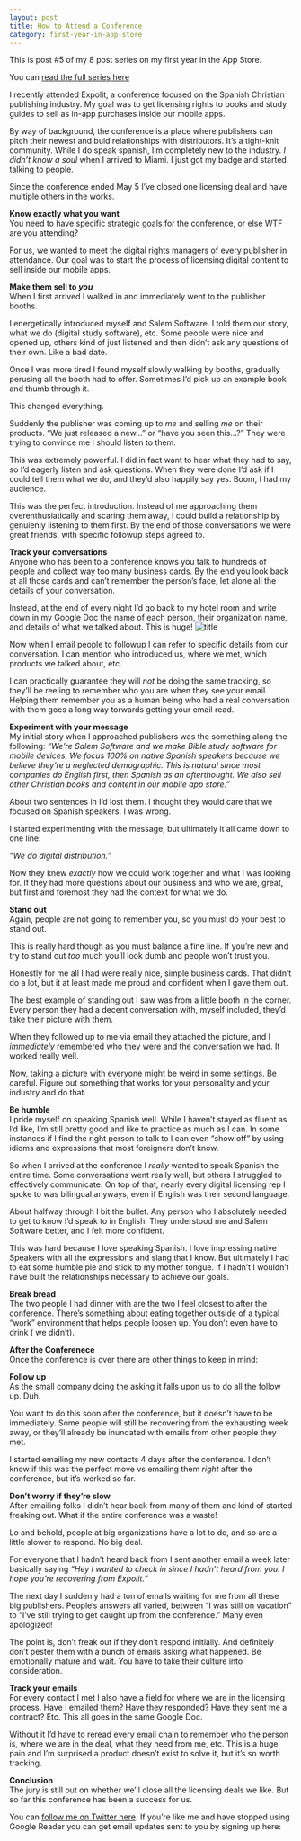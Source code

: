 ```yaml
---
layout: post
title: How to Attend a Conference
category: first-year-in-app-store
---
```


This is post #5 of my 8 post series on my first year in the App Store.

You can [read the full series here](http://localhost:4000/first-year-in-app-store/)

I recently attended Expolit, a conference focused on the Spanish Christian publishing industry. My goal was to get licensing rights to books and study guides to sell as in-app purchases inside our mobile apps.

By way of background, the conference is a place where publishers can pitch their newest and buid relationships with distributors. It’s a tight-knit community. While I do speak spanish, I’m completely new to the industry. _I didn’t know a soul_ when I arrived to Miami. I just got my badge and started talking to people.

Since the conference ended May 5 I’ve closed one licensing deal and have multiple others in the works.

**Know exactly what you want**  
You need to have specific strategic goals for the conference, or else WTF are you attending?

For us, we wanted to meet the digital rights managers of every publisher in attendance. Our goal was to start the process of licensing digital content to sell inside our mobile apps.

**Make them sell to _you_**  
When I first arrived I walked in and immediately went to the publisher booths.

I energetically introduced myself and Salem Software. I told them our story, what we do (digital study software), etc. Some people were nice and opened up, others kind of just listened and then didn’t ask any questions of their own. Like a bad date.

Once I was more tired I found myself slowly walking by booths, gradually perusing all the booth had to offer. Sometimes I’d pick up an example book and thumb through it.

This changed everything.

Suddenly the publisher was coming up to _me_ and selling _me_ on their products. “We just released a new…” or “have you seen this…?” They were trying to convince me I should listen to them.

This was extremely powerful. I did in fact want to hear what they had to say, so I’d eagerly listen and ask questions. When they were done I’d ask if I could tell them what we do, and they’d also happily say yes. Boom, I had my audience.

This was the perfect introduction. Instead of me approaching them overenthusiatically and scaring them away, I could build a relationship by genuienly listening to them first. By the end of those conversations we were great friends, with specific followup steps agreed to.

**Track your conversations**  
Anyone who has been to a conference knows you talk to hundreds of people and collect way too many business cards. By the end you look back at all those cards and can’t remember the person’s face, let alone all the details of your conversation.

Instead, at the end of every night I’d go back to my hotel room and write down in my Google Doc the name of each person, their organization name, and details of what we talked about. This is huge! ![title][2]

Now when I email people to followup I can refer to specific details from our conversation. I can mention who introduced us, where we met, which products we talked about, etc.

I can practically guarantee they will _not_ be doing the same tracking, so they’ll be reeling to remember who you are when they see your email. Helping them remember you as a human being who had a real conversation with them goes a long way torwards getting your email read.

**Experiment with your message**  
My initial story when I approached publishers was the something along the following: _“We’re Salem Software and we make Bible study software for mobile devices. We focus 100% on native Spanish speakers because we believe they’re a neglected demographic. This is natural since most companies do English first, then Spanish as an afterthought. We also sell other Christian books and content in our mobile app store.”_

About two sentences in I’d lost them. I thought they would care that we focused on Spanish speakers. I was wrong.

I started experimenting with the message, but ultimately it all came down to one line:

_“We do digital distribution.”_

Now they knew _exactly_ how we could work together and what I was looking for. If they had more questions about our business and who we are, great, but first and foremost they had the context for what we do.

**Stand out**  
Again, people are not going to remember you, so you must do your best to stand out.

This is really hard though as you must balance a fine line. If you’re new and try to stand out _too_ much you’ll look dumb and people won’t trust you.

Honestly for me all I had were really nice, simple business cards. That didn’t do a lot, but it at least made me proud and confident when I gave them out.

The best example of standing out I saw was from a little booth in the corner. Every person they had a decent conversation with, myself included, they’d take their picture with them.

When they followed up to me via email they attached the picture, and I _immediately_ remembered who they were and the conversation we had. It worked really well.

Now, taking a picture with everyone might be weird in some settings. Be careful. Figure out something that works for your personality and your industry and do that.

**Be humble**  
I pride myself on speaking Spanish well. While I haven’t stayed as fluent as I’d like, I’m still pretty good and like to practice as much as I can. In some instances if I find the right person to talk to I can even “show off” by using idioms and expressions that most foreigners don’t know.

So when I arrived at the conference I _really_ wanted to speak Spanish the entire time. Some conversations went really well, but others I struggled to effectively communicate. On top of that, nearly every digital licensing rep I spoke to was bilingual anyways, even if English was their second language.

About halfway through I bit the bullet. Any person who I absolutely needed to get to know I’d speak to in English. They understood me and Salem Software better, and I felt more confident.

This was hard because I love speaking Spanish. I love impressing native Speakers with all the expressions and slang that I know. But ultimately I had to eat some humble pie and stick to my mother tongue. If I hadn’t I wouldn’t have built the relationships necessary to achieve our goals.

**Break bread**  
The two people I had dinner with are the two I feel closest to after the conference. There’s something about eating together outside of a typical “work” environment that helps people loosen up. You don’t even have to drink ( we didn’t).

**After the Conferenece**  
Once the conference is over there are other things to keep in mind:

**Follow up**  
As the small company doing the asking it falls upon us to do all the follow up. Duh.

You want to do this soon after the conference, but it doesn’t have to be immediately. Some people will still be recovering from the exhausting week away, or they’ll already be inundated with emails from other people they met.

I started emailing my new contacts 4 days after the conference. I don’t know if this was the perfect move vs emailing them _right_ after the conference, but it’s worked so far.

**Don’t worry if they’re slow**  
After emailing folks I didn’t hear back from many of them and kind of started freaking out. What if the entire conference was a waste!

Lo and behold, people at big organizations have a lot to do, and so are a little slower to respond. No big deal.

For everyone that I hadn’t heard back from I sent another email a week later basically saying _“Hey I wanted to check in since I hadn’t heard from you. I hope you’re recovering from Expolit.”_

The next day I suddenly had a ton of emails waiting for me from all these big publishers. People’s answers all varied, between “I was still on vacation” to “I’ve still trying to get caught up from the conference.” Many even apologized!

The point is, don’t freak out if they don’t respond initially. And definitely don’t pester them with a bunch of emails asking what happened. Be emotionally mature and wait. You have to take their culture into consideration.

**Track your emails**  
For every contact I met I also have a field for where we are in the licensing process. Have I emailed them? Have they responded? Have they sent me a contract? Etc. This all goes in the same Google Doc.

Without it I’d have to reread every email chain to remember who the person is, where we are in the deal, what they need from me, etc. This is a huge pain and I’m surprised a product doesn’t exist to solve it, but it’s so worth tracking.

**Conclusion**  
The jury is still out on whether we’ll close all the licensing deals we like. But so far this conference has been a success for us.

You can [follow me on Twitter here][3]. If you’re like me and have stopped using Google Reader you can get email updates sent to you by signing up here:


   [2]: http://www.trevormckendrick.com/wp-content/uploads/2013/05/Tracker.png
   [3]: https://twitter.com/TrevMcKendrick

  
